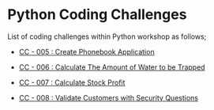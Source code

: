 # Python Coding Challenges

List of coding challenges within Python workshop as follows;

- [CC - 005 : Create Phonebook Application](./cc-005-create-phonebook/README.md)

- [CC - 006 : Calculate The Amount of Water to be Trapped](./cc-006-calculate-amount-of-water-trapped/README.md)

- [CC - 007 : Calculate Stock Profit](./cc-007-calculate-stock-profit/README.md)

- [CC - 008 : Validate Customers with Security Questions](./cc-008-validate-customers-with-security-questions/README.md)